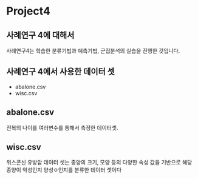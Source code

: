 # Project4

## 사례연구 4에 대해서

사례연구4는 학습한 분류기법과 예측기법, 군집분석의 실습을 진행한 것입니다.

## 사례연구 4에서 사용한 데이터 셋
- abalone.csv
- wisc.csv

## abalone.csv
전복의 나이를 여러변수를 통해서 측정한 데이터셋.

## wisc.csv
위스콘신 유방암 데이터 셋는 종양의 크기, 모양 등의 다양한 속성 값을 기반으로
해당 종양이 악성인지 양성ㅇ인지를 분류한 데이터 셋이다

